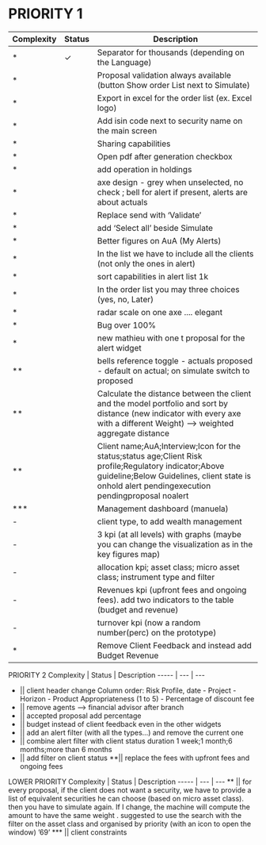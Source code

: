 PRIORITY 1
==========

 Complexity | Status | Description 
 ----- | --- | ---
 *  |&#10003;| Separator for thousands (depending on the Language)
 *  || Proposal validation always available (button Show order List next to Simulate)
 *  || Export in excel for the order list (ex. Excel logo)
*  || Add isin code next to security name on the main screen
*  || Sharing capabilities
*  || Open pdf after generation checkbox
*  || add operation in holdings
*  || axe design - grey when unselected, no check ; bell for alert if present, alerts are about actuals
*  || Replace send with ‘Validate’
*  || add ‘Select all’ beside Simulate
*  || Better figures on AuA (My Alerts)
*  || In the list we have to include all the clients (not only the ones in alert)
*  || sort capabilities in alert list 1k
*  || In the order list you may three choices (yes, no, Later)
*  || radar scale on one axe .... elegant
*  || Bug over 100%
*  || new mathieu with one t proposal for the alert widget
** || bells reference toggle - actuals proposed - default on actual; on simulate switch to proposed
** || Calculate the distance between the client and the model portfolio and sort by distance (new indicator with every axe with a different Weight) —> weighted aggregate distance
** ||Client name;AuA;Interview;Icon for the status;status age;Client Risk profile;Regulatory indicator;Above guideline;Below Guidelines, client state is onhold alert pendingexecution pendingproposal noalert  
***||Management dashboard (manuela)
-  || client type, to add wealth management
-  || 3 kpi (at all levels) with graphs (maybe you can change the visualization as in the key figures map)
-  || allocation kpi; asset class; micro asset class; instrument type and filter
-  || Revenues kpi (upfront fees and ongoing fees). add two indicators to the table (budget and revenue)
-  || turnover kpi (now a random number(perc) on the prototype)
*  || Remove Client Feedback and instead add Budget Revenue
 
PRIORITY 2
 Complexity | Status | Description 
 ----- | --- | ---
* || client header change   Column order: Risk Profile, date - Project - Horizon - Product Appropriateness (1 to 5) - Percentage of discount fee
* || remove agents —> financial advisor after branch 
* || accepted proposal add percentage
* || budget instead of client feedback even in the other widgets
* || add an alert filter (with all the types…) and remove the current one
* || combine alert filter with client status duration 1 week;1 month;6 months;more than 6 months
* || add filter on client status
**|| replace the fees with upfront fees and ongoing fees
 
LOWER PRIORITY
 Complexity | Status | Description 
 ----- | --- | ---
 ** || for every proposal, if the client does not want a security, we have to provide a list of equivalent  securities he can choose (based on micro asset class). then you have to simulate again. If I change, the machine will compute the amount to have the same weight . suggested to use the search with the filter on the asset class and organised by priority (with an icon to open the window) ’69’
*** || client constraints
 
